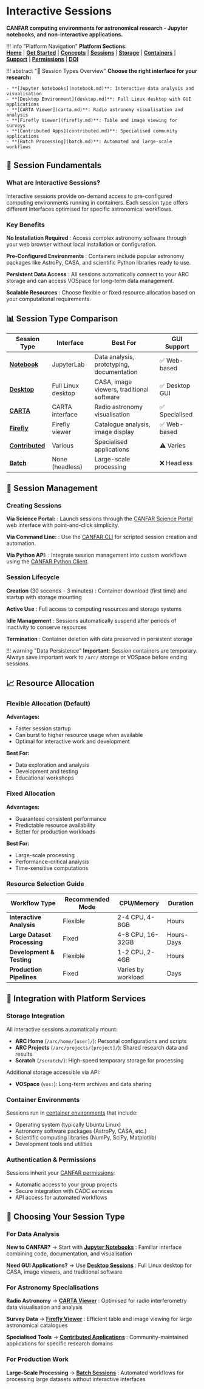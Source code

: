 # Interactive Sessions

**CANFAR computing environments for astronomical research - Jupyter notebooks, and non-interactive applications.**

!!! info "Platform Navigation"
    **Platform Sections:**  
    **[Home](../)** | **[Get Started](../get-started.md)** | **[Concepts](../concepts.md)** | **[Sessions](../sessions/)** | **[Storage](../storage/)** | **[Containers](../containers/)** | **[Support](../support/)** | **[Permissions](../permissions.md)** | **[DOI](../doi.md)**

!!! abstract "🎯 Session Types Overview"
    **Choose the right interface for your research:**
    
    - **[Jupyter Notebooks](notebook.md)**: Interactive data analysis and visualisation
    - **[Desktop Environment](desktop.md)**: Full Linux desktop with GUI applications  
    - **[CARTA Viewer](carta.md)**: Radio astronomy visualisation and analysis
    - **[Firefly Viewer](firefly.md)**: Table and image viewing for surveys
    - **[Contributed Apps](contributed.md)**: Specialised community applications
    - **[Batch Processing](batch.md)**: Automated and large-scale workflows

## 🚀 Session Fundamentals

### What are Interactive Sessions?

Interactive sessions provide on-demand access to pre-configured computing environments running in containers. Each session type offers different interfaces optimised for specific astronomical workflows.

### Key Benefits

**No Installation Required**
:   Access complex astronomy software through your web browser without local installation or configuration.

**Pre-Configured Environments**
:   Containers include popular astronomy packages like AstroPy, CASA, and scientific Python libraries ready to use.

**Persistent Data Access**
:   All sessions automatically connect to your ARC storage and can access VOSpace for long-term data management.

**Scalable Resources**
:   Choose flexible or fixed resource allocation based on your computational requirements.

## 📊 Session Type Comparison

| Session Type | Interface | Best For | GUI Support |
|--------------|-----------|----------|-------------|
| **[Notebook](notebook.md)** | JupyterLab | Data analysis, prototyping, documentation | ✅ Web-based |
| **[Desktop](desktop.md)** | Full Linux desktop | CASA, image viewers, traditional software | ✅ Desktop GUI |
| **[CARTA](carta.md)** | CARTA interface | Radio astronomy visualisation | ✅ Specialised |
| **[Firefly](firefly.md)** | Firefly viewer | Catalogue analysis, image display |  ✅ Web-based |
| **[Contributed](contributed.md)** | Various | Specialised applications | ⚠️ Varies |
| **[Batch](batch.md)** | None (headless) | Large-scale processing | ❌ Headless |

## 🔧 Session Management

### Creating Sessions

**Via Science Portal:**
:   Launch sessions through the [CANFAR Science Portal](https://www.canfar.net/science-portal/) web interface with point-and-click simplicity.

**Via Command Line:**
:   Use the [CANFAR CLI](../../cli/cli-help.md) for scripted session creation and automation.

**Via Python API:**
:   Integrate session management into custom workflows using the [CANFAR Python Client](../../client/home.md).

### Session Lifecycle

**Creation** (30 seconds - 3 minutes)
:   Container download (first time) and startup with storage mounting

**Active Use**
:   Full access to computing resources and storage systems

**Idle Management**
:   Sessions automatically suspend after periods of inactivity to conserve resources

**Termination**
:   Container deletion with data preserved in persistent storage

!!! warning "Data Persistence"
    **Important**: Session containers are temporary. Always save important work to `/arc/` storage or VOSpace before ending sessions.

## 📈 Resource Allocation

### Flexible Allocation (Default)

**Advantages:**
- Faster session startup
- Can burst to higher resource usage when available
- Optimal for interactive work and development

**Best For:**
- Data exploration and analysis
- Development and testing
- Educational workshops

### Fixed Allocation

**Advantages:**
- Guaranteed consistent performance
- Predictable resource availability
- Better for production workloads

**Best For:**
- Large-scale processing
- Performance-critical analysis
- Time-sensitive computations

### Resource Selection Guide

| Workflow Type | Recommended Mode | CPU/Memory | Duration |
|---------------|------------------|------------|----------|
| **Interactive Analysis** | Flexible | 2-4 CPU, 4-8GB | Hours |
| **Large Dataset Processing** | Fixed | 4-8 CPU, 16-32GB | Hours-Days |
| **Development & Testing** | Flexible | 1-2 CPU, 2-4GB | Hours |
| **Production Pipelines** | Fixed | Varies by workload | Days |

## 🔗 Integration with Platform Services

### Storage Integration

All interactive sessions automatically mount:

- **ARC Home** (`/arc/home/[user]/`): Personal configurations and scripts
- **ARC Projects** (`/arc/projects/[project]/`): Shared research data and results
- **Scratch** (`/scratch/`): High-speed temporary storage for processing

Additional storage accessible via API:
- **VOSpace** (`vos:`): Long-term archives and data sharing

### Container Environments

Sessions run in [container environments](../containers/index.md) that include:

- Operating system (typically Ubuntu Linux)
- Astronomy software packages (AstroPy, CASA, etc.)
- Scientific computing libraries (NumPy, SciPy, Matplotlib)
- Development tools and utilities

### Authentication & Permissions

Sessions inherit your [CANFAR permissions](../permissions.md):

- Automatic access to your group projects
- Secure integration with CADC services
- API access for automated workflows

## 🎯 Choosing Your Session Type

### For Data Analysis

**New to CANFAR?** → Start with **[Jupyter Notebooks](notebook.md)**
:   Familiar interface combining code, documentation, and visualisation

**Need GUI Applications?** → Use **[Desktop Sessions](desktop.md)**
:   Full Linux desktop for CASA, image viewers, and traditional software

### For Astronomy Specialisations

**Radio Astronomy** → **[CARTA Viewer](carta.md)**
:   Optimised for radio interferometry data visualisation and analysis

**Survey Data** → **[Firefly Viewer](firefly.md)**
:   Efficient table and image viewing for large astronomical catalogues

**Specialised Tools** → **[Contributed Applications](contributed.md)**
:   Community-maintained applications for specific research domains

### For Production Work

**Large-Scale Processing** → **[Batch Sessions](batch.md)**
:   Automated workflows for processing large datasets without interactive interfaces

